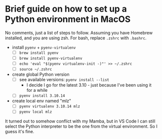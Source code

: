 # Brief guide on how to set up a Python environment in MacOS
No comments, just a list of steps to follow.
Assuming you have Homebrew installed, and you are using zsh. For bash, replace `.zshrc` with `.bashrc`.

- install `pyenv` + `pyenv-virtualenv`
	- [ ] `brew install pyenv`
	- [ ] `brew install pyenv-virtualenv`
	- [ ] `echo 'eval "$(pyenv virtualenv-init -)"' >> ~/.zshrc`
	- [ ] `source ~/.zshrc`
- create global Python version
	- [ ] see available versions: `pyenv install --list`
		- I decide I go for the latest 3.10 - just because I've been using it for a while
	- [ ] `pyenv install 3.10.14`
- create local env named "mlz"
	- [ ] `pyenv virtualenv 3.10.14 mlz`
    - [ ] `pyenv local mlz`

It turned out to somehow conflict with my Mamba, but in VS Code I can still select the Python interpreter to be the one from the virtual environment. So I guess it's fine.